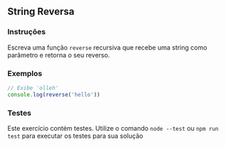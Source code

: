 ## String Reversa

### Instruções

Escreva uma função `reverse` recursiva que recebe uma string como parâmetro e retorna o seu reverso.

### Exemplos

```javascript
// Exibe 'olleh'
console.log(reverse('hello'))
```

### Testes

Este exercício contém testes. Utilize o comando `node --test` ou `npm run test` para executar os testes para sua solução
